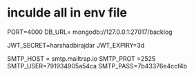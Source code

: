 # inculde all in env file #

PORT=4000
DB_URL= mongodb://127.0.0.1:27017/backlog

JWT_SECRET=harshadbirajdar
JWT_EXPIRY=3d

SMTP_HOST = smtp.mailtrap.io
SMTP_PROT =2525
SMTP_USER=791934905a54ca
SMTP_PASS=7b43376e4ccf4b
